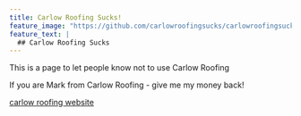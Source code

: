 ```yaml
---
title: Carlow Roofing Sucks!
feature_image: "https://github.com/carlowroofingsucks/carlowroofingsucks.github.io/blob/fa18a5bea3b202129e6e97d6654557211774d190/carlowroofingsucks.jpg"
feature_text: |
  ## Carlow Roofing Sucks
---
```


This is a page to let people know not to use Carlow Roofing

If you are Mark from Carlow Roofing - give me my money back!

[carlow roofing website](https://www.carlowroofing.ie/)
